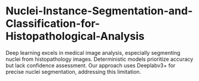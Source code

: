 # Nuclei-Instance-Segmentation-and-Classification-for-Histopathological-Analysis
Deep learning excels in medical image analysis, especially segmenting nuclei from histopathology images. Deterministic models prioritize accuracy but lack confidence assessment. Our approach uses Deeplabv3+ for precise nuclei segmentation, addressing this limitation.
